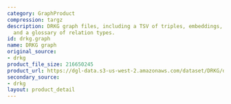 ```yaml
---
category: GraphProduct
compression: targz
description: DRKG graph files, including a TSV of triples, embeddings, ID mappings,
  and a glossary of relation types.
id: drkg.graph
name: DRKG graph
original_source:
- drkg
product_file_size: 216650245
product_url: https://dgl-data.s3-us-west-2.amazonaws.com/dataset/DRKG/drkg.tar.gz
secondary_source:
- drkg
layout: product_detail
---
```

